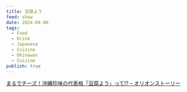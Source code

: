 ```yaml
---
title: 豆腐よう
feed: show
date: 2024-04-06
tags:
  - Food
  - Drink
  - Japanese
  - Cuisine
  - Okinawan
  - Cuisine
publish: true
---
```


[まるでチーズ！沖縄珍味の代表格「豆腐よう」って!? – オリオンストーリー](https://www.orionbeer.co.jp/story/tofuyo/)